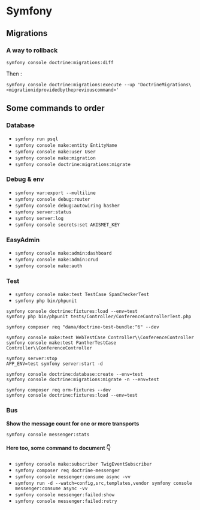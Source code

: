 # Symfony

## Migrations

### A way to rollback

`symfony console doctrine:migrations:diff`

Then :

`symfony console doctrine:migrations:execute --up 'DoctrineMigrations\<migrationidprovidedbythepreviouscommand>'`

## Some commands to order

### Database

- `symfony run psql`
- `symfony console make:entity EntityName`
- `symfony console make:user User`
- `symfony console make:migration`
- `symfony console doctrine:migrations:migrate`


### Debug & env

- `symfony var:export --multiline`
- `symfony console debug:router`
- `symfony console debug:autowiring hasher`
- `symfony server:status`
- `symfony server:log`
- `symfony console secrets:set AKISMET_KEY`

### EasyAdmin

- `symfony console make:admin:dashboard`
- `symfony console make:admin:crud`
- `symfony console make:auth`


### Test

- `symfony console make:test TestCase SpamCheckerTest`
- `symfony php bin/phpunit`

```shell
symfony console doctrine:fixtures:load --env=test
symfony php bin/phpunit tests/Controller/ConferenceControllerTest.php
```

`symfony composer req "dama/doctrine-test-bundle:^6" --dev`

```shell
symfony console make:test WebTestCase Controller\\ConferenceController
symfony console make:test PantherTestCase Controller\\ConferenceController
```

```shell
symfony server:stop
APP_ENV=test symfony server:start -d
```

```
symfony console doctrine:database:create --env=test
symfony console doctrine:migrations:migrate -n --env=test
```

```
symfony composer req orm-fixtures --dev
symfony console doctrine:fixtures:load --env=test
```

### Bus

**Show the message count for one or more transports**

`symfony console messenger:stats`

#### Here too, some command to document 👇

- `symfony console make:subscriber TwigEventSubscriber`
- `symfony composer req doctrine-messenger`
- `symfony console messenger:consume async -vv`
- `symfony run -d --watch=config,src,templates,vendor symfony console messenger:consume async -vv`
- `symfony console messenger:failed:show`
- `symfony console messenger:failed:retry`
